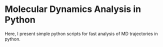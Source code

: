 # Molecular Dynamics Analysis in Python

Here, I present simple python scripts for fast analysis of MD trajectories in python. 

